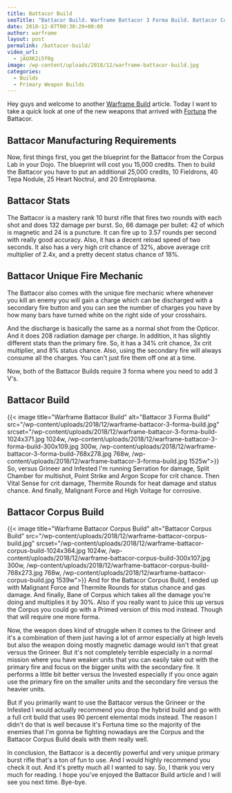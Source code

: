```yaml
---
title: Battacor Build
seoTitle: "Battacor Build. Warframe Battacor 3 Forma Build. Battacor Corpus Build"
date: 2018-12-07T00:30:29+00:00
author: warframe
layout: post
permalink: /battacor-build/
video_url:
  - jAUXK2i5f0g
image: /wp-content/uploads/2018/12/warframe-battacor-build.jpg
categories:
  - Builds
  - Primary Weapon Builds
---
```

Hey guys and welcome to another [Warframe Build](/builds/ "Warframe Builds") article. Today I want to take a quick look at one of the new weapons that arrived with [Fortuna](/fortuna/ "Warframe Fortuna") the Battacor. <!--more-->

## Battacor Manufacturing Requirements
Now, first things first, you get the blueprint for the Battacor from the Corpus Lab in your Dojo. The blueprint will cost you 15,000 credits. Then to build the Battacor you have to put an additional 25,000 credits, 10 Fieldrons, 40 Tepa Nodule, 25 Heart Noctrul, and 20 Entroplasma.

## Battacor Stats
The Battacor is a mastery rank 10 burst rifle that fires two rounds with each shot and does 132 damage per burst. So, 66 damage per bullet: 42 of which is magnetic and 24 is a puncture. It can fire up to 3.57 rounds per second with really good accuracy. Also, it has a decent reload speed of two seconds. It also has a very high crit chance of 32%, above average crit multiplier of 2.4x, and a pretty decent status chance of 18%. 

## Battacor Unique Fire Mechanic
The Battacor also comes with the unique fire mechanic where whenever you kill an enemy you will gain a charge which can be discharged with a secondary fire button and you can see the number of charges you have by how many bars have turned white on the right side of your crosshairs. 

And the discharge is basically the same as a normal shot from the Opticor. And it does 208 radiation damage per charge. In addition, it has slightly different stats than the primary fire. So, it has a 34% crit chance, 3x crit multiplier, and 8% status chance. Also, using the secondary fire will always consume all the charges. You can't just fire them off one at a time. 

Now, both of the Battacor Builds require 3 forma where you need to add 3 V's.
## Battacor Build
{{< image title="Warframe Battacor Build" alt="Battacor 3 Forma Build" src="/wp-content/uploads/2018/12/warframe-battacor-3-forma-build.jpg" srcset="/wp-content/uploads/2018/12/warframe-battacor-3-forma-build-1024x371.jpg 1024w, /wp-content/uploads/2018/12/warframe-battacor-3-forma-build-300x109.jpg 300w, /wp-content/uploads/2018/12/warframe-battacor-3-forma-build-768x278.jpg 768w, /wp-content/uploads/2018/12/warframe-battacor-3-forma-build.jpg 1525w">}}
So, versus Grineer and Infested I'm running Serration for damage, Split Chamber for multishot, Point Strike and Argon Scope for crit chance. Then Vital Sense for crit damage, Thermite Rounds for heat damage and status chance. And finally, Malignant Force and High Voltage for corrosive. 

## Battacor Corpus Build 
{{< image title="Warframe Battacor Corpus Build" alt="Battacor Corpus Build" src="/wp-content/uploads/2018/12/warframe-battacor-corpus-build.jpg" srcset="/wp-content/uploads/2018/12/warframe-battacor-corpus-build-1024x364.jpg 1024w, /wp-content/uploads/2018/12/warframe-battacor-corpus-build-300x107.jpg 300w, /wp-content/uploads/2018/12/warframe-battacor-corpus-build-768x273.jpg 768w, /wp-content/uploads/2018/12/warframe-battacor-corpus-build.jpg 1539w">}}
And for the Battacor Corpus Build, I ended up with Malignant Force and Thermite Rounds for status chance and gas damage. And finally, Bane of Corpus which takes all the damage you're doing and multiplies it by 30%. Also if you really want to juice this up versus the Corpus you could go with a Primed version of this mod instead. Though that will require one more forma. 

Now, the weapon does kind of struggle when it comes to the Grineer and it's a combination of them just having a lot of armor especially at high levels but also the weapon doing mostly magnetic damage would isn't that great versus the Grineer. But it's not completely terrible especially in a normal mission where you have weaker units that you can easily take out with the primary fire and focus on the bigger units with the secondary fire. It performs a little bit better versus the Invested especially if you once again use the primary fire on the smaller units and the secondary fire versus the heavier units. 

But if you primarily want to use the Battacor versus the Grineer or the Infested I would actually recommend you drop the hybrid build and go with a full crit build that uses 90 percent elemental mods instead. The reason I didn't do that is well because it's Fortuna time so the majority of the enemies that I'm gonna be fighting nowadays are the Corpus and the Battacor Corpus Build deals with them really well. 

In conclusion, the Battacor is a decently powerful and very unique primary burst rifle that's a ton of fun to use. And I would highly recommend you check it out. And it's pretty much all I wanted to say. So, I thank you very much for reading. I hope you've enjoyed the Battacor Build article and I will see you next time. Bye-bye.
